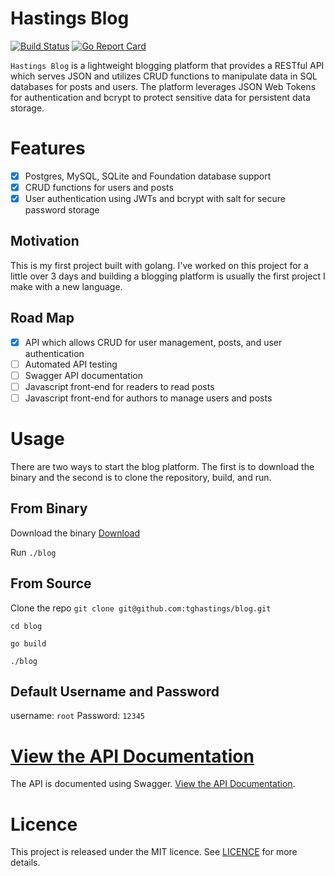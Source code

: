 # Hastings Blog
[![Build Status](https://travis-ci.org/tghastings/blog.svg?branch=master)](https://travis-ci.org/tghastings/blog) [![Go Report Card](https://goreportcard.com/badge/github.com/tghastings/blog)](https://goreportcard.com/report/github.com/tghastings/blog) 


`Hastings Blog` is a lightweight blogging platform that provides a RESTful API which serves JSON and utilizes CRUD functions to manipulate data in SQL databases for posts and users. The platform leverages JSON Web Tokens for authentication and bcrypt to protect sensitive data for persistent data storage.

# Features
* [x] Postgres, MySQL, SQLite and Foundation database support
* [x] CRUD functions for users and posts
* [x] User authentication using JWTs and bcrypt with salt for secure password storage

## Motivation
This is my first project built with golang. I've worked on this project for a little over 3 days and building a blogging platform is usually the first project I make with a new language.

## Road Map
* [x] API which allows CRUD for user management, posts, and user authentication
* [ ] Automated API testing
* [ ] Swagger API documentation
* [ ] Javascript front-end for readers to read posts
* [ ] Javascript front-end for authors to manage users and posts

# Usage
There are two ways to start the blog platform. The first is to download the binary and the second is to clone the repository, build, and run. 

## From Binary
Download the binary [Download](https://res.cloudinary.com/innopar/raw/upload/v1546122423/blog-0.0.1.tar_b9s505.gz)

Run `./blog`

## From Source
Clone the repo `git clone git@github.com:tghastings/blog.git`

`cd blog`

`go build`

`./blog`

## Default Username and Password
username: `root` 
Password: `12345` 

# [View the API Documentation](https://tghastings.github.io/blog/)
The API is documented using Swagger. [View the API Documentation](https://tghastings.github.io/blog/).


# Licence
This project is released under the MIT licence. See [LICENCE](LICENCE) for more details.
